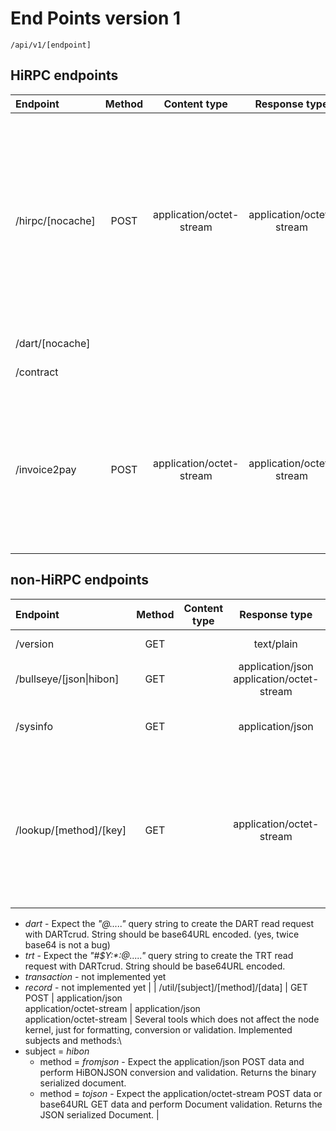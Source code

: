 # End Points version 1

`/api/v1/[endpoint]`

## HiRPC endpoints

| Endpoint | Method | Content type | Response type | Description |
| :-------- | :--------: | :--------: | :--------: | :-------- |
| /hirpc/[nocache] | POST | application/octet-stream | application/octet-stream | HiRPC request to be sent to the kernel as-is. Request should be of valid HiRPC receive method. If method is _dartRead_ the cache may be used if it is enable in the shell and not *nocache*in path. Method _submit_ is deprecated. Method _faucet_ is a successor of the */invoice2pay* endpoint.  |
| /dart/[nocache] |  |  |  | Alias for */hirpc*. Deprecated. |
| /contract |  |  |  | Alias for */hirpc*. Deprecated.  |
| /invoice2pay | POST  | application/octet-stream | application/octet-stream | This endpoint is for testing/presentation only. Expected the HiBON document with valid invoice to be instantly payed from the default wallet configured in the selected node. The signed contract is created and sent to kernel. Response HiBON is returned. |

## non-HiRPC endpoints

| Endpoint | Method | Content type | Response type | Description |
| :-------- | :--------: | :--------: | :--------: | :-------- |
| /version | GET |  | text/plain | Tagionshell version and build info. |
| /bullseye/[json\|hibon] | GET |  | application/json<br/>application/octet-stream | The DART bullseye in the JSON or HiBON (default) form. |
| /sysinfo | GET |  | application/json | System info of the server where tagon shell is running. Also contains the shell options. |
| /lookup/[method]/[key] | GET |  | application/octet-stream | Search request for the database or record log. Valid _method_ : {dart,trt,transaction,record}. Expect the _key_ is base64URL string contains the valid public key or search index or whatever be used to create the HiRPC request. Key requirements by method context:\
* _dart_  - Expect the *"@....."* query string to create the DART read request with DARTcrud. String should be base64URL encoded. (yes, twice base64 is not a bug)
* _trt_ - Expect the *"#$Y:\*:@....."* query string to create the TRT read request with DARTcrud. String should be base64URL encoded.
* _transaction_ - not implemented yet
* _record_ - not implemented yet
|
| /util/[subject]/[method]/[data] | GET<br/>POST | application/json<br/>application/octet-stream | application/json<br/>application/octet-stream | Several tools which does not affect the node kernel, just for formatting, conversion or validation. Implemented subjects and methods:\
* subject = _hibon_ 
    - method = _fromjson_ - Expect the application/json POST data and perform HiBONJSON conversion and validation. Returns the binary serialized document.
    - method = _tojson_ - Expect the application/octet-stream POST data or base64URL GET data and perform Document validation. Returns the JSON serialized Document.
|

